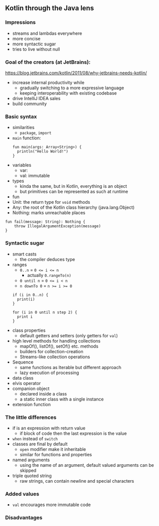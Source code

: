 ## Kotlin through the Java lens

### Impressions
 - streams and lambdas everywhere
 - more concise
 - more syntactic sugar
 - tries to live without null


### Goal of the creators (at JetBrains):
https://blog.jetbrains.com/kotlin/2011/08/why-jetbrains-needs-kotlin/
- increase internal productivity while
  - gradually switching to a more expressive language
  - keeping interoperability with existing codebase
- drive IntelliJ IDEA sales
- build community

### Basic syntax
- similarities
  - `package`, `import`
- `main` function:
  ~~~
  fun main(args: Array<String>) {
    println("Hello World!")
  }
  ~~~
- variables
  - var:
  - val: immutable
- types
  - kinda the same, but in Kotlin, everything is an object
  - but primitives can be represented as such at runtime
- fun
- Unit: the return type for `void` methods
- Any: the root of the Kotlin class hierarchy (java.lang.Object)
- Nothing: marks unreachable places
~~~
fun fail(message: String): Nothing {
    throw IllegalArgumentException(message)
}
~~~

### Syntactic sugar
- smart casts
  - the compiler deduces type
- ranges
  - `0..n` = `0 <= i <= n`
    - actually `0.rangeTo(n)`
  - `0 until n` = `0 <= i < n`
  - `n downTo 0` = `n >= i >= 0`
  ~~~
  if (i in 0..n) {
    print(i)
  }
  
  for (i in 0 until n step 2) {
    print i
  }
  ~~~
- class properties
  - default getters and setters (only getters for `val`)
- high level methods for handling collections
  - mapOf(), listOf(), setOf() etc. methods
  - builders for collection-creation
  - Streams-like collection operations
- Sequence
  - same functions as Iterable but different approach
  - lazy execution of processing
- data class
- elvis operator
- companion object
  - declared inside a class
  - a static inner class with a single instance
- extension function

### The little differences
- if is an expression with return value
  - if block of code then the last expression is the value
- `when` instead of `switch`
- classes are final by default
  - `open` modifier make it inheritable
  - similar for functions and properties
- named arguments
  - using the name of an argument, default valued arguments can be skipped
- triple quoted string
  - raw strings, can contain newline and special characters

### Added values
- `val` encourages more immutable code

### Disadvantages
